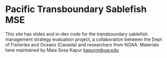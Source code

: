 # Pacific Transboundary Sablefish MSE
This site has slides and in-dev code for the transboundary sablefish management strategy evaluation project, a collaboration between the Dept of Fisheries and Oceans (Canada) and researchers from NOAA. Materials here maintained by Maia Sosa Kapur kapurm@uw.edu
